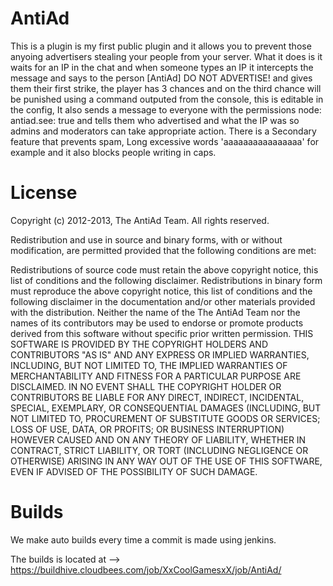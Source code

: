 AntiAd
======

This is a plugin is my first public plugin and it allows you to prevent those anyoing advertisers stealing your people from your server. What it does is it waits for an IP in the chat and when someone types an IP it intercepts the message and says to the person [AntiAd] DO NOT ADVERTISE! and gives them their first strike, the player has 3 chances and on the third chance will be punished using a command outputed from the console, this is editable in the config, It also sends a message to everyone with the permissions node: antiad.see: true and tells them who advertised and what the IP was so admins and moderators can take appropriate action. There is a Secondary feature that prevents spam, Long excessive words 'aaaaaaaaaaaaaaaa' for example and it also blocks people writing in caps.

License
======

Copyright (c) 2012-2013, The AntiAd Team. All rights reserved.

Redistribution and use in source and binary forms, with or without modification, are permitted provided that the following conditions are met:

Redistributions of source code must retain the above copyright notice, this list of conditions and the following disclaimer. Redistributions in binary form must reproduce the above copyright notice, this list of conditions and the following disclaimer in the documentation and/or other materials provided with the distribution. Neither the name of the The AntiAd Team nor the names of its contributors may be used to endorse or promote products derived from this software without specific prior written permission. THIS SOFTWARE IS PROVIDED BY THE COPYRIGHT HOLDERS AND CONTRIBUTORS "AS IS" AND ANY EXPRESS OR IMPLIED WARRANTIES, INCLUDING, BUT NOT LIMITED TO, THE IMPLIED WARRANTIES OF MERCHANTABILITY AND FITNESS FOR A PARTICULAR PURPOSE ARE DISCLAIMED. IN NO EVENT SHALL THE COPYRIGHT HOLDER OR CONTRIBUTORS BE LIABLE FOR ANY DIRECT, INDIRECT, INCIDENTAL, SPECIAL, EXEMPLARY, OR CONSEQUENTIAL DAMAGES (INCLUDING, BUT NOT LIMITED TO, PROCUREMENT OF SUBSTITUTE GOODS OR SERVICES; LOSS OF USE, DATA, OR PROFITS; OR BUSINESS INTERRUPTION) HOWEVER CAUSED AND ON ANY THEORY OF LIABILITY, WHETHER IN CONTRACT, STRICT LIABILITY, OR TORT (INCLUDING NEGLIGENCE OR OTHERWISE) ARISING IN ANY WAY OUT OF THE USE OF THIS SOFTWARE, EVEN IF ADVISED OF THE POSSIBILITY OF SUCH DAMAGE.

Builds
======
We make auto builds every time a commit is made using jenkins.

The builds is located at --> https://buildhive.cloudbees.com/job/XxCoolGamesxX/job/AntiAd/
